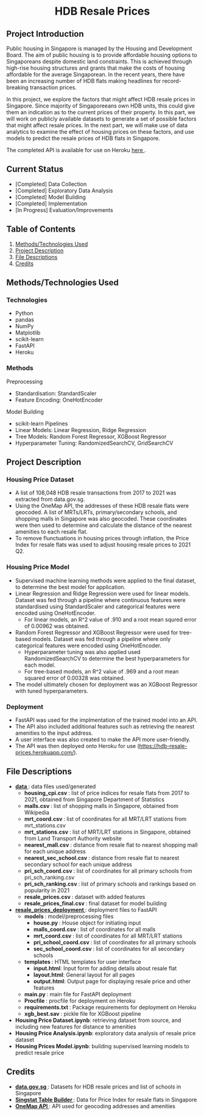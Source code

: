 <h1 align='center'>HDB Resale Prices</h1>

## Project Introduction
Public housing in Singapore is managed by the Housing and Development Board. The aim of public housing is to provide affordable housing options to Singaporeans despite domestic land constraints. This is achieved through high-rise housing structures and grants that make the costs of housing affordable for the average Singaporean. In the recent years, there have been an increasing number of HDB flats making headlines for record-breaking transaction prices.

In this project, we explore the factors that might affect HDB resale prices in Singapore. Since majority of Singaporeeans own HDB units, this could give them an indication as to the current prices of their property. In this part, we will work on publicly available datasets to generate a set of possible factors that might affect resale prices. In the next part, we will make use of data analytics to examine the effect of housing prices on these factors, and use models to predict the resale prices of HDB flats in Singapore.

The completed API is available for use on Heroku [ here ](https://hdb-resale-prices.herokuapp.com/).

## Current Status
* [Completed] Data Collection
* [Completed] Exploratory Data Analysis
* [Completed] Model Building
* [Completed] Implementation
* [In Progress] Evaluation/Improvements

## Table of Contents

1. [ Methods/Technologies Used ](#Methods_Techonologies_Used)
2. [ Project Description ](#Project_Description)
3. [ File Descriptions ](#File_Descriptions)
4. [ Credits ](#Credits)

<a name="Methods_Techonologies_Used"></a>
## Methods/Technologies Used

### Technologies
* Python
* pandas
* NumPy
* Matplotlib
* scikit-learn
* FastAPI
* Heroku

### Methods
Preprocessing
* Standardisation: StandardScaler
* Feature Encoding: OneHotEncoder

Model Building
* scikit-learn Pipelines
* Linear Models: Linear Regression, Ridge Regression
* Tree Models: Random Forest Regressor, XGBoost Regressor
* Hyperparameter Tuning: RandomizedSearchCV, GridSearchCV

<a name="Project_Description"></a>
## Project Description

### Housing Price Dataset
* A list of 108,048 HDB resale transactions from 2017 to 2021 was extracted from data.gov.sg.
* Using the OneMap API, the addresses of these HDB resale flats were geocoded. A list of MRTs/LRTs, primary/secondary schools, and shopping malls in Singapore was also geocoded. These coordinates were then used to determine and calculate the distance of the nearest amenities to each resale flat.
* To remove flunctuations in housing prices through inflation, the Price Index for resale flats was used to adjust housing resale prices to 2021 Q2.

### Housing Price Model
* Supervised machine learning methods were applied to the final dataset, to determine the best model for application.
* Linear Regression and Ridge Regression were used for linear models. Dataset was fed through a pipeline where continuous features were standardised using StandardScaler and categorical features were encoded using OneHotEncoder.
  * For linear models, an R^2 value of .910 and a root mean squred error of 0.00962 was obtained.
* Random Forest Regressor and XGBoost Regressor were used for tree-based models. Dataset was fed through a pipeline where only categorical features were encoded using OneHotEncoder.
  * Hyperparameter tuning was also applied used RandomizedSearchCV to determine the best hyperparameters for each model.
  * For tree-based models, an R^2 value of .969 and a root mean squared error of 0.00328 was obtained.
* The model ultimately chosen for deployment was an XGBoost Regressor with tuned hyperparameters.

### Deployment
* FastAPI was used for the implmentation of the trained model into an API.
* The API also included additional features such as retrieving the nearest amenities to the input address.
* A user interface was also created to make the API more user-friendly.
* The API was then deployed onto Heroku for use (https://hdb-resale-prices.herokuapp.com/).

<a name="File_Descriptions"></a>
## File Descriptions

* <strong>[ data ](https://github.com/cheeweisoh/portfolio/tree/main/hdb_resale_prices/data)</strong> : data files used/generated
    * <strong> housing_cpi.csv </strong>: list of price indices for resale flats from 2017 to 2021, obtained from Singapore Department of Statistics
    * <strong> malls.csv </strong>: list of shopping malls in Singapore, obtained from Wikipedia
    * <strong> mrt_coord.csv </strong>: list of coordinates for all MRT/LRT stations from mrt_stations.csv
    * <strong> mrt_stations.csv </strong>: list of MRT/LRT stations in Singapore, obtained from Land Transport Authority website
    * <strong> nearest_mall.csv </strong>: distance from resale flat to nearest shopping mall for each unique address
    * <strong> nearest_sec_school.csv </strong>: distance from resale flat to nearest secondary school for each unique address
    * <strong> pri_sch_coord.csv </strong>: list of coordinates for all primary schools from pri_sch_ranking.csv
    * <strong> pri_sch_ranking.csv </strong>: list of primary schools and rankings based on popularity in 2021
    * <strong> resale_prices.csv </strong>: dataset with added features
    * <strong> resale_prices_final.csv </strong>: final dataset for model building
* <strong>[ resale_prices_deployment ](https://github.com/cheeweisoh/portfolio/tree/main/hdb_resale_prices/deployment)</strong> : deployment files to FastAPI
    * <strong> models </strong>: model/preprocessing files
        * <strong> house.py </strong>: House object for initiating input
        * <strong> malls_coord.csv </strong>: list of coordinates for all malls
        * <strong> mrt_coord.csv </strong>: list of coordinates for all MRT/LRT stations
        * <strong> pri_school_coord.csv </strong>: list of coordinates for all primary schools
        * <strong> sec_school_coord.csv </strong>: list of coordinates for all secondary schools
    * <strong> templates </strong>: HTML templates for user interface
        * <strong>input.html</strong>: Input form for adding details about resale flat
        * <strong>layout.html</strong>: General layout for all pages
        * <strong>output.html</strong>: Output page for displaying resale price and other features
    * <strong> main.py </strong>: main file for FastAPI deployment
    * <strong> Procfile </strong>: procfile for deployment on Heroku
    * <strong> requirements.txt </strong>: Package requirements for deployment on Heroku
    * <strong> xgb_best.sav </strong>: pickle file for XGBoost pipeline
* <strong>Housing Price Dataset.ipynb</strong>: retrieving dataset from source, and including new features for distance to amenities
* <strong>Housing Price Analysis.ipynb</strong>: exploratory data analysis of resale price dataset
* <strong>Housing Prices Model.ipynb</strong>: building supervised learning models to predict resale price
    
<a name="Credits"></a>
## Credits

* <strong>[ data.gov.sg ](https://data.gov.sg/)</strong>: Datasets for HDB resale prices and list of schools in Singapore
* <strong>[ Singstat Table Builder ](https://www.tablebuilder.singstat.gov.sg/publicfacing/mainMenu.action)</strong>: Data for Price Index for resale flats in Singapore
* <strong>[ OneMap API ](https://www.onemap.gov.sg/docs/#onemap-rest-apis)</strong>: API used for geocoding addresses and amenities
